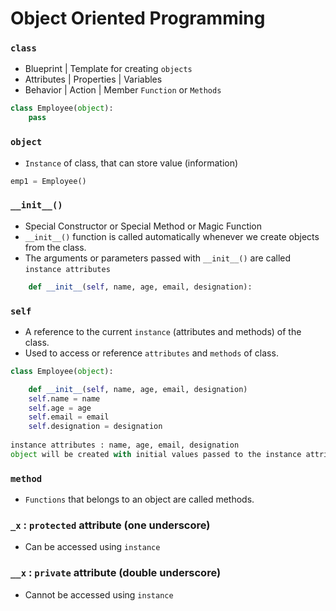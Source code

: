 # Object Oriented Programming

### `class` 
- Blueprint | Template for creating `objects`
- Attributes | Properties | Variables 
- Behavior | Action | Member `Function` or `Methods`

```python 
class Employee(object):
    pass
```

### `object`
- `Instance` of class, that can store value (information) 

```python
emp1 = Employee()
```     

### `__init__()`
- Special Constructor or Special Method or Magic Function
- `__init__()` function is called automatically whenever we create objects from the class.
- The arguments or parameters passed with `__init__()` are called `instance attributes`

```python
    def __init__(self, name, age, email, designation):
```

### `self`
- A reference to the current `instance` (attributes and methods) of the class.
- Used to access or reference `attributes` and `methods` of class.

```python 
class Employee(object):

    def __init__(self, name, age, email, designation)
    self.name = name
    self.age = age 
    self.email = email
    self.designation = designation
    
instance attributes : name, age, email, designation    
object will be created with initial values passed to the instance attributes
```

### `method`
- `Functions` that belongs to an object are called methods.

### `_x` : `protected` attribute (one underscore)
- Can be accessed using `instance`

### `__x` : `private` attribute (double underscore)
- Cannot be accessed using `instance`
